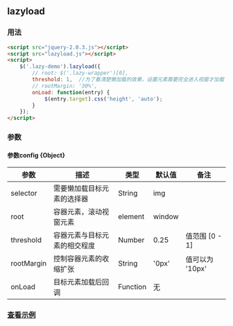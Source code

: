 ## lazyload

### 用法
``` html
<script src="jquery-2.0.3.js"></script>
<script src="lazyload.js"></script>
<script>
    $('.lazy-demo').lazyload({
        // root: $('.lazy-wrapper')[0],
        threshold: 1,  //为了看清楚懒加载的效果，设置元素需要完全进入视窗才加载
        // rootMargin: '30%',
        onLoad: function(entry) {
            $(entry.target).css('height', 'auto');
        }
    });
</script>
```

### 参数
#### 参数config {Object} 
| 参数 | 描述| 类型 | 默认值 | 备注
| --- | --- | ------| ----- |---|
| selector | 需要懒加载目标元素的选择器 | String | img |
| root | 容器元素，滚动视窗元素 | element | window |
| threshold | 容器元素与目标元素的相交程度 | Number | 0.25 | 值范围 [0 - 1]
| rootMargin | 控制容器元素的收缩扩张 | String | '0px' | 值可以为 '10px' || '10%'
| onLoad | 目标元素加载后回调 | Function | 无 | |


### [查看示例](./index.html)

